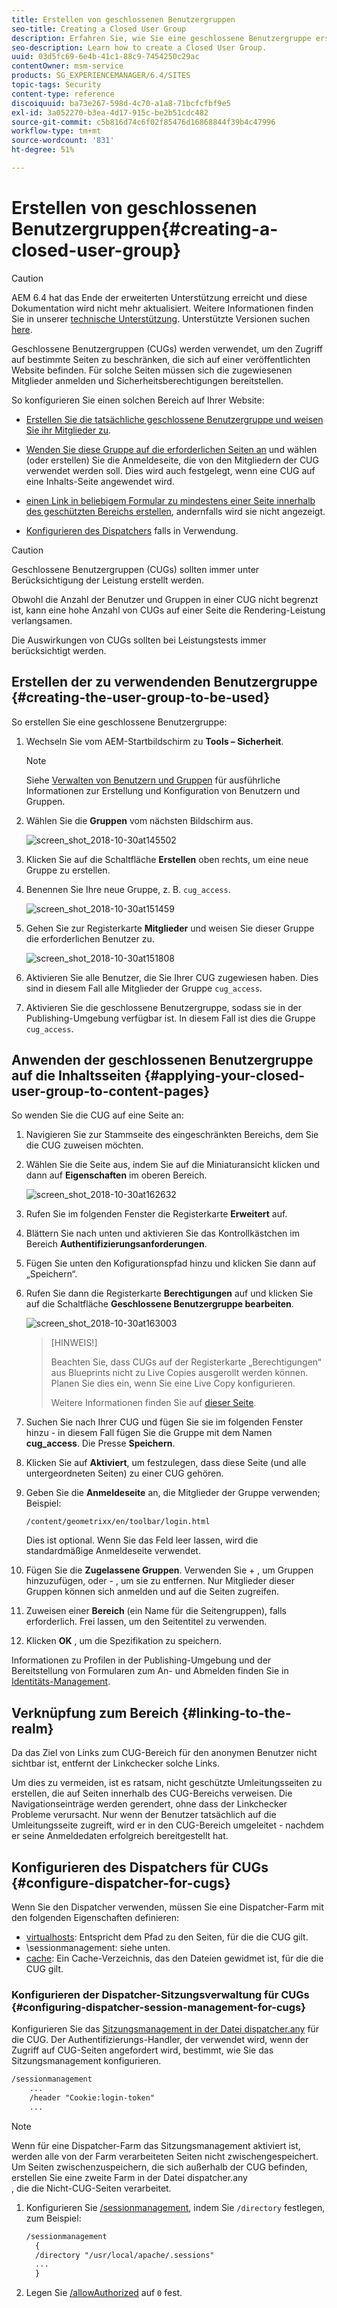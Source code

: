 ```yaml
---
title: Erstellen von geschlossenen Benutzergruppen
seo-title: Creating a Closed User Group
description: Erfahren Sie, wie Sie eine geschlossene Benutzergruppe erstellen.
seo-description: Learn how to create a Closed User Group.
uuid: 03d5fc69-6e4b-41c1-88c9-7454250c29ac
contentOwner: msm-service
products: SG_EXPERIENCEMANAGER/6.4/SITES
topic-tags: Security
content-type: reference
discoiquuid: ba73e267-598d-4c70-a1a8-71bcfcfbf9e5
exl-id: 3a052270-b3ea-4d17-915c-be2b51cdc482
source-git-commit: c5b816d74c6f02f85476d16868844f39b4c47996
workflow-type: tm+mt
source-wordcount: '831'
ht-degree: 51%

---
```


# Erstellen von geschlossenen Benutzergruppen{#creating-a-closed-user-group}

>[!CAUTION]
>
>AEM 6.4 hat das Ende der erweiterten Unterstützung erreicht und diese Dokumentation wird nicht mehr aktualisiert. Weitere Informationen finden Sie in unserer [technische Unterstützung](https://helpx.adobe.com/de/support/programs/eol-matrix.html). Unterstützte Versionen suchen [here](https://experienceleague.adobe.com/docs/?lang=de).

Geschlossene Benutzergruppen (CUGs) werden verwendet, um den Zugriff auf bestimmte Seiten zu beschränken, die sich auf einer veröffentlichten Website befinden. Für solche Seiten müssen sich die zugewiesenen Mitglieder anmelden und Sicherheitsberechtigungen bereitstellen.

So konfigurieren Sie einen solchen Bereich auf Ihrer Website:

* [Erstellen Sie die tatsächliche geschlossene Benutzergruppe und weisen Sie ihr Mitglieder zu](#creating-the-user-group-to-be-used).

* [Wenden Sie diese Gruppe auf die erforderlichen Seiten an](#applying-your-closed-user-group-to-content-pages) und wählen (oder erstellen) Sie die Anmeldeseite, die von den Mitgliedern der CUG verwendet werden soll. Dies wird auch festgelegt, wenn eine CUG auf eine Inhalts-Seite angewendet wird.

* [einen Link in beliebigem Formular zu mindestens einer Seite innerhalb des geschützten Bereichs erstellen](#linking-to-the-realm), andernfalls wird sie nicht angezeigt.
* [Konfigurieren des Dispatchers](#configure-dispatcher-for-cugs) falls in Verwendung.

>[!CAUTION]
>
>Geschlossene Benutzergruppen (CUGs) sollten immer unter Berücksichtigung der Leistung erstellt werden.
>
>Obwohl die Anzahl der Benutzer und Gruppen in einer CUG nicht begrenzt ist, kann eine hohe Anzahl von CUGs auf einer Seite die Rendering-Leistung verlangsamen.
>
>Die Auswirkungen von CUGs sollten bei Leistungstests immer berücksichtigt werden.

## Erstellen der zu verwendenden Benutzergruppe {#creating-the-user-group-to-be-used}

So erstellen Sie eine geschlossene Benutzergruppe:

1. Wechseln Sie vom AEM-Startbildschirm zu **Tools – Sicherheit**.

   >[!NOTE]
   >
   >Siehe [Verwalten von Benutzern und Gruppen](/help/sites-administering/security.md#managing-users-and-groups) für ausführliche Informationen zur Erstellung und Konfiguration von Benutzern und Gruppen.

1. Wählen Sie die **Gruppen** vom nächsten Bildschirm aus.

   ![screen_shot_2018-10-30at145502](assets/screenshot_2018-10-30at145502.png)

1. Klicken Sie auf die Schaltfläche **Erstellen** oben rechts, um eine neue Gruppe zu erstellen.
1. Benennen Sie Ihre neue Gruppe, z. B. `cug_access`.

   ![screen_shot_2018-10-30at151459](assets/screenshot_2018-10-30at151459.png)

1. Gehen Sie zur Registerkarte **Mitglieder** und weisen Sie dieser Gruppe die erforderlichen Benutzer zu.

   ![screen_shot_2018-10-30at151808](assets/screenshot_2018-10-30at151808.png)

1. Aktivieren Sie alle Benutzer, die Sie Ihrer CUG zugewiesen haben. Dies sind in diesem Fall alle Mitglieder der Gruppe `cug_access`.
1. Aktivieren Sie die geschlossene Benutzergruppe, sodass sie in der Publishing-Umgebung verfügbar ist. In diesem Fall ist dies die Gruppe `cug_access`.

## Anwenden der geschlossenen Benutzergruppe auf die Inhaltsseiten {#applying-your-closed-user-group-to-content-pages}

So wenden Sie die CUG auf eine Seite an:

1. Navigieren Sie zur Stammseite des eingeschränkten Bereichs, dem Sie die CUG zuweisen möchten.
1. Wählen Sie die Seite aus, indem Sie auf die Miniaturansicht klicken und dann auf **Eigenschaften** im oberen Bereich.

   ![screen_shot_2018-10-30at162632](assets/screenshot_2018-10-30at162632.png)

1. Rufen Sie im folgenden Fenster die Registerkarte **Erweitert** auf.
1. Blättern Sie nach unten und aktivieren Sie das Kontrollkästchen im Bereich **Authentifizierungsanforderungen**.

1. Fügen Sie unten den Kofigurationspfad hinzu und klicken Sie dann auf „Speichern“.
1. Rufen Sie dann die Registerkarte **Berechtigungen** auf und klicken Sie auf die Schaltfläche **Geschlossene Benutzergruppe bearbeiten**.

   ![screen_shot_2018-10-30at163003](assets/screenshot_2018-10-30at163003.png)

   >[HINWEIS!]
   >
   > Beachten Sie, dass CUGs auf der Registerkarte „Berechtigungen“ aus Blueprints nicht zu Live Copies ausgerollt werden können. Planen Sie dies ein, wenn Sie eine Live Copy konfigurieren.
   >
   > Weitere Informationen finden Sie auf [dieser Seite](closed-user-groups.md#aem-livecopy).

1. Suchen Sie nach Ihrer CUG und fügen Sie sie im folgenden Fenster hinzu - in diesem Fall fügen Sie die Gruppe mit dem Namen **cug_access**. Die Presse **Speichern**.
1. Klicken Sie auf **Aktiviert**, um festzulegen, dass diese Seite (und alle untergeordneten Seiten) zu einer CUG gehören.
1. Geben Sie die **Anmeldeseite** an, die Mitglieder der Gruppe verwenden; Beispiel:

   `/content/geometrixx/en/toolbar/login.html`

   Dies ist optional. Wenn Sie das Feld leer lassen, wird die standardmäßige Anmeldeseite verwendet.

1. Fügen Sie die **Zugelassene Gruppen**. Verwenden Sie + , um Gruppen hinzuzufügen, oder - , um sie zu entfernen. Nur Mitglieder dieser Gruppen können sich anmelden und auf die Seiten zugreifen.
1. Zuweisen einer **Bereich** (ein Name für die Seitengruppen), falls erforderlich. Frei lassen, um den Seitentitel zu verwenden.
1. Klicken **OK** , um die Spezifikation zu speichern.

Informationen zu Profilen in der Publishing-Umgebung und der Bereitstellung von Formularen zum An- und Abmelden finden Sie in [Identitäts-Management](/help/sites-administering/identity-management.md).

## Verknüpfung zum Bereich {#linking-to-the-realm}

Da das Ziel von Links zum CUG-Bereich für den anonymen Benutzer nicht sichtbar ist, entfernt der Linkchecker solche Links.

Um dies zu vermeiden, ist es ratsam, nicht geschützte Umleitungsseiten zu erstellen, die auf Seiten innerhalb des CUG-Bereichs verweisen. Die Navigationseinträge werden gerendert, ohne dass der Linkchecker Probleme verursacht. Nur wenn der Benutzer tatsächlich auf die Umleitungsseite zugreift, wird er in den CUG-Bereich umgeleitet - nachdem er seine Anmeldedaten erfolgreich bereitgestellt hat.

## Konfigurieren des Dispatchers für CUGs {#configure-dispatcher-for-cugs}

Wenn Sie den Dispatcher verwenden, müssen Sie eine Dispatcher-Farm mit den folgenden Eigenschaften definieren:

* [virtualhosts](https://helpx.adobe.com/de/experience-manager/dispatcher/using/dispatcher-configuration.html#identifying-virtual-hosts-virtualhosts): Entspricht dem Pfad zu den Seiten, für die die CUG gilt.
* \sessionmanagement: siehe unten.
* [cache](https://helpx.adobe.com/de/experience-manager/dispatcher/using/dispatcher-configuration.html#configuring-the-dispatcher-cache-cache): Ein Cache-Verzeichnis, das den Dateien gewidmet ist, für die die CUG gilt.

### Konfigurieren der Dispatcher-Sitzungsverwaltung für CUGs {#configuring-dispatcher-session-management-for-cugs}

Konfigurieren Sie das [Sitzungsmanagement in der Datei dispatcher.any](https://helpx.adobe.com/de/experience-manager/dispatcher/using/dispatcher-configuration.html#enabling-secure-sessions-sessionmanagement) für die CUG. Der Authentifizierungs-Handler, der verwendet wird, wenn der Zugriff auf CUG-Seiten angefordert wird, bestimmt, wie Sie das Sitzungsmanagement konfigurieren.

```xml
/sessionmanagement
    ...
    /header "Cookie:login-token" 
    ...
```

>[!NOTE]
>
>Wenn für eine Dispatcher-Farm das Sitzungsmanagement aktiviert ist, werden alle von der Farm verarbeiteten Seiten nicht zwischengespeichert. Um Seiten zwischenzuspeichern, die sich außerhalb der CUG befinden, erstellen Sie eine zweite Farm in der Datei dispatcher.any\
>, die die Nicht-CUG-Seiten verarbeitet.

1. Konfigurieren Sie [/sessionmanagement](https://helpx.adobe.com/de/experience-manager/dispatcher/using/dispatcher-configuration.html#enabling-secure-sessions-sessionmanagement), indem Sie `/directory` festlegen, zum Beispiel:

   ```xml
   /sessionmanagement
     {
     /directory "/usr/local/apache/.sessions"
     ...
     }
   ```

1. Legen Sie [/allowAuthorized](https://helpx.adobe.com/de/experience-manager/dispatcher/using/dispatcher-configuration.html#caching-when-authentication-is-used) auf `0` fest.
